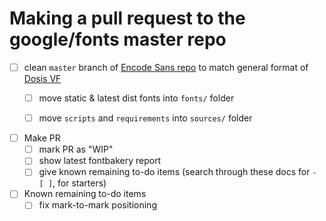 # Making a pull request to the google/fonts master repo

- [ ] clean `master` branch of [Encode Sans repo](https://github.com/thundernixon/Encode-Sans) to match general format of [Dosis VF](https://github.com/eliheuer/dosis-vf)
    - [ ] move static & latest dist fonts into `fonts/` folder
    - [ ] move `scripts` and `requirements` into `sources/` folder


- [ ] Make PR
    - [ ] mark PR as "WIP"
    - [ ] show latest fontbakery report
    - [ ] give known remaining to-do items (search through these docs for `- [ ]`, for starters)

- [ ] Known remaining to-do items
    - [ ] fix mark-to-mark positioning